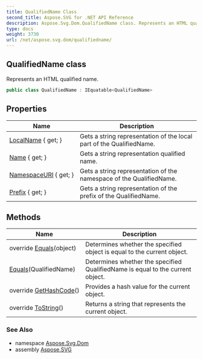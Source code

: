 ```yaml
---
title: QualifiedName Class
second_title: Aspose.SVG for .NET API Reference
description: Aspose.Svg.Dom.QualifiedName class. Represents an HTML qualified name
type: docs
weight: 3730
url: /net/aspose.svg.dom/qualifiedname/
---
```

## QualifiedName class

Represents an HTML qualified name.

```csharp
public class QualifiedName : IEquatable<QualifiedName>
```

## Properties

| Name | Description |
| --- | --- |
| [LocalName](../../aspose.svg.dom/qualifiedname/localname/) { get; } | Gets a string representation of the local part of the QualifiedName. |
| [Name](../../aspose.svg.dom/qualifiedname/name/) { get; } | Gets a string representation qualified name. |
| [NamespaceURI](../../aspose.svg.dom/qualifiedname/namespaceuri/) { get; } | Gets a string representation of the namespace of the QualifiedName. |
| [Prefix](../../aspose.svg.dom/qualifiedname/prefix/) { get; } | Gets a string representation of the prefix of the QualifiedName. |

## Methods

| Name | Description |
| --- | --- |
| override [Equals](../../aspose.svg.dom/qualifiedname/equals/#equals_1)(object) | Determines whether the specified object is equal to the current object. |
| [Equals](../../aspose.svg.dom/qualifiedname/equals/#equals)(QualifiedName) | Determines whether the specified QualifiedName is equal to the current object. |
| override [GetHashCode](../../aspose.svg.dom/qualifiedname/gethashcode/)() | Provides a hash value for the current object. |
| override [ToString](../../aspose.svg.dom/qualifiedname/tostring/)() | Returns a string that represents the current object. |

### See Also

* namespace [Aspose.Svg.Dom](../../aspose.svg.dom/)
* assembly [Aspose.SVG](../../)
